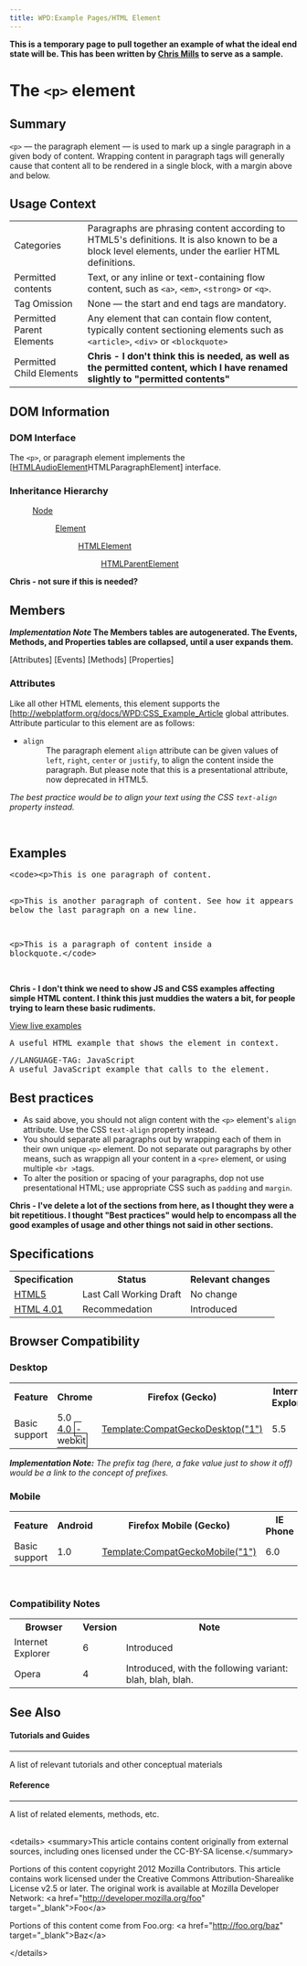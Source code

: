 ```yaml
---
title: WPD:Example Pages/HTML Element
---
```

<p><b>This is a temporary page to pull together an example of what the ideal end state will be. This has been written by <a rel="nofollow" class="external text" href="http://webplatform.org/docs/User:Cmills">Chris Mills</a> to serve as a sample.</b>
</p>
<h1><span class="mw-headline" id="The_.3Cp.3E_element">The <code>&lt;p&gt;</code> element</span></h1>
<h2><span class="mw-headline" id="Summary">Summary</span></h2>
<p><code>&lt;p&gt;</code> — the paragraph element — is used to mark up a single paragraph in a given body of content. Wrapping content in paragraph tags will generally cause that content all to be rendered in a single block, with a margin above and below.
</p>
<h2><span class="mw-headline" id="Usage_Context">Usage Context</span></h2>
<table class="wikitable">
<tr>
<td> Categories
</td>
<td> Paragraphs are phrasing content according to HTML5's definitions. It is also known to be a block level elements, under the earlier HTML definitions.
</td></tr>
<tr>
<td> Permitted contents
</td>
<td> Text, or any inline or text-containing flow content, such as <code>&lt;a&gt;</code>, <code>&lt;em&gt;</code>, <code>&lt;strong&gt;</code> or <code>&lt;q&gt;</code>.
</td></tr>
<tr>
<td> Tag Omission
</td>
<td> None — the start and end tags are mandatory.
</td></tr>
<tr>
<td> Permitted Parent Elements
</td>
<td> Any element that can contain flow content, typically content sectioning elements such as <code>&lt;article&gt;</code>, <code>&lt;div&gt;</code> or <code>&lt;blockquote&gt;</code>
</td></tr>
<tr>
<td> Permitted Child Elements
</td>
<td> <b>Chris - I don't think this is needed, as well as the permitted content, which I have renamed slightly to "permitted contents"</b>
</td></tr></table>
<h2><span class="mw-headline" id="DOM_Information">DOM Information</span></h2>
<h3><span class="mw-headline" id="DOM_Interface">DOM Interface</span></h3>
<p>The <code>&lt;p&gt;</code>, or paragraph element implements the [<a rel="nofollow" class="external text" href="http://webplatform.org/docs/WPD:CSS_Example_Article">HTMLAudioElement</a>HTMLParagraphElement] interface.
</p>
<h3><span class="mw-headline" id="Inheritance_Hierarchy">Inheritance Hierarchy</span></h3>
<dl><dd><a rel="nofollow" class="external text" href="http://webplatform.org/docs/WPD:CSS_Example_Article">Node</a>
<dl><dd><a rel="nofollow" class="external text" href="http://webplatform.org/docs/WPD:CSS_Example_Article">Element</a>
<dl><dd><a rel="nofollow" class="external text" href="http://webplatform.org/docs/WPD:CSS_Example_Article">HTMLElement</a>
<dl><dd><a rel="nofollow" class="external text" href="http://webplatform.org/docs/WPD:CSS_Example_Article">HTMLParentElement</a></dd></dl></dd></dl></dd></dl></dd></dl>
<p><b>Chris - not sure if this is needed?</b>
</p>
<h2><span class="mw-headline" id="Members">Members</span></h2>
<p><b><i>Implementation Note</i> The Members tables are autogenerated. The Events, Methods, and Properties tables are collapsed, until a user expands them.</b>
</p><p>[Attributes]
[Events]
[Methods]
[Properties]
</p>
<h3><span class="mw-headline" id="Attributes">Attributes</span></h3>
<p>Like all other HTML elements, this element supports the [<a rel="nofollow" class="external free" href="http://webplatform.org/docs/WPD:CSS_Example_Article">http://webplatform.org/docs/WPD:CSS_Example_Article</a> global attributes. Attribute particular to this element are as follows:
</p>
<ul><li><dl><dt><code>align</code></dt>
<dd> The paragraph element <code>align</code> attribute can be given values of <code>left</code>, <code>right</code>, <code>center</code> or <code>justify</code>, to align the content inside the paragraph. But please note that this is a presentational attribute, now deprecated in HTML5.</dd></dl></li></ul>
<p><i>The best practice would be to align your text using the CSS <code>text-align</code> property instead.</i>
</p><p><br />
</p>
<h2><span class="mw-headline" id="Examples">Examples</span></h2>
<pre>&lt;code&gt;&lt;p&gt;This is one paragraph of content.

&lt;p&gt;This is another paragraph of content. See how it appears below the last paragraph on a new line.

&lt;p&gt;This is a paragraph of content inside a blockquote.&lt;/code&gt;</pre>
<p><br />
<b>Chris - I don't think we need to show JS and CSS examples affecting simple HTML content. I think this just muddies the waters a bit, for people trying to learn these basic rudiments.</b>
</p><p><a href="/w/index.php?title=HTML/examples&amp;action=edit&amp;redlink=1" class="new" title="HTML/examples (page does not exist)"> View live examples</a>
</p>
<div dir="ltr" class="mw-geshi mw-code mw-content-ltr"><div class="html5 source-html5"><pre class="de1">A useful HTML example that shows the element in context.</pre></div></div>
<div dir="ltr" class="mw-geshi mw-code mw-content-ltr"><div class="html5 source-html5"><pre class="de1">//LANGUAGE-TAG: JavaScript
A useful JavaScript example that calls to the element.</pre></div></div>
<h2><span class="mw-headline" id="Best_practices">Best practices</span></h2>
<ul><li> As said above, you should not align content with the <code>&lt;p&gt;</code> element's <code>align</code> attribute. Use the CSS <code>text-align</code> property instead.</li>
<li> You should separate all paragraphs out by wrapping each of them in their own unique <code>&lt;p&gt;</code> element. Do not separate out paragraphs by other means, such as wrappign all your content in a <code>&lt;pre&gt;</code> element, or using multiple <code>&lt;br &gt;</code>tags.</li>
<li> To alter the position or spacing of your paragraphs, dop not use presentational HTML; use appropriate CSS such as <code>padding</code> and <code>margin</code>.</li></ul>
<p><b>Chris - I've delete a lot of the sections from here, as I thought they were a bit repetitious. I thought "Best practices" would help to encompass all the good examples of usage and other things not said in other sections.</b>
</p>
<h2><span class="mw-headline" id="Specifications">Specifications</span></h2>
<table class="wikitable">
<tr>
<th> Specification
</th>
<th> Status
</th>
<th> Relevant changes
</th></tr>
<tr>
<td> <a rel="nofollow" class="external text" href="http://dev.w3.org/html5/spec/spec.html">HTML5</a>
</td>
<td> Last Call Working Draft
</td>
<td> No change
</td></tr>
<tr>
<td> <a rel="nofollow" class="external text" href="http://www.w3.org/TR/1999/REC-html401-19991224/">HTML 4.01</a>
</td>
<td> Recommedation
</td>
<td> Introduced
</td></tr></table>
<h2><span class="mw-headline" id="Browser_Compatibility">Browser Compatibility</span></h2>
<h3><span class="mw-headline" id="Desktop">Desktop</span></h3>
<div id="compat-desktop">
  <table class="compat-table">
       <tr>
        <th>Feature</th>
        <th>Chrome</th>
        <th>Firefox (Gecko)</th>
        <th>Internet Explorer</th>
        <th>Opera</th>
        <th>Safari</th>
      </tr>
      <tr>
        <td>Basic support</td>
        <td>5.0<br />4.0 <span style="border:1px solid black; padding:2px">-webkit</span></td>
        <td><a href="/w/index.php?title=Template:CompatGeckoDesktop(%221%22)&amp;action=edit&amp;redlink=1" class="new" title="Template:CompatGeckoDesktop(&quot;1&quot;) (page does not exist)">Template:CompatGeckoDesktop("1")</a></td>
        <td>5.5</td>
        <td>7.0</td>
        <td>1.0</td>
      </tr>
  </table>
</div>
<p><i><b>Implementation Note:</b> The prefix tag (here, a fake value just to show it off) would be a link to the concept of prefixes.</i>
</p>
<h3><span class="mw-headline" id="Mobile">Mobile</span></h3>
<div id="compat-mobile">
  <table class="compat-table">
      <tr>
        <th>Feature</th>
        <th>Android</th>
        <th>Firefox Mobile (Gecko)</th>
        <th>IE Phone</th>
        <th>Opera Mobile</th>
        <th>Safari Mobile</th>
      </tr>
      <tr>
        <td>Basic support</td>
        <td>1.0</td>
        <td><a href="/w/index.php?title=Template:CompatGeckoMobile(%221%22)&amp;action=edit&amp;redlink=1" class="new" title="Template:CompatGeckoMobile(&quot;1&quot;) (page does not exist)">Template:CompatGeckoMobile("1")</a></td>
        <td>6.0</td>
        <td>6.0</td>
        <td>1.0</td>
      </tr>
  </table>
</div>
<p><br />
</p>
<h3><span class="mw-headline" id="Compatibility_Notes">Compatibility Notes</span></h3>
<table class="wikitable">
<tr>
<th> Browser
</th>
<th> Version
</th>
<th> Note
</th></tr>
<tr>
<td> Internet Explorer
</td>
<td> 6
</td>
<td> Introduced
</td></tr>
<tr>
<td> Opera
</td>
<td> 4
</td>
<td> Introduced, with the following variant: blah, blah, blah.
</td></tr></table>
<h2><span class="mw-headline" id="See_Also">See Also</span></h2>
<h4><span class="mw-headline" id="Tutorials_and_Guides">Tutorials and Guides</span></h4>
<hr />
<p>A list of relevant tutorials and other conceptual materials
</p>
<h4><span class="mw-headline" id="Reference">Reference</span></h4>
<hr />
<p>A list of related elements, methods, etc.
</p><p><br />
&lt;details&gt;
	&lt;summary&gt;This article contains content originally from external sources, including ones licensed under the CC-BY-SA license.&lt;/summary&gt;
</p>
	<div>
<p>		Portions of this content copyright 2012 Mozilla Contributors. This article contains work licensed under the Creative Commons Attribution-Sharealike License v2.5 or later. The original work is available at Mozilla Developer Network:
&lt;a href="<a rel="nofollow" class="external free" href="http://developer.mozilla.org/foo">http://developer.mozilla.org/foo</a>" target="_blank"&gt;Foo&lt;/a&gt;
</p>
	</div>
	<div>
<p>		Portions of this content come from Foo.org: &lt;a href="<a rel="nofollow" class="external free" href="http://foo.org/baz">http://foo.org/baz</a>" target="_blank"&gt;Baz&lt;/a&gt;
</p>
	</div>
<p>&lt;/details&gt;
</p>
<!-- Saved in parser cache with key wpwiki:pcache:idhash:200-0!*!0!!*!*!*!esi=1 and timestamp 20150731181506 and revision id 1667
 -->
